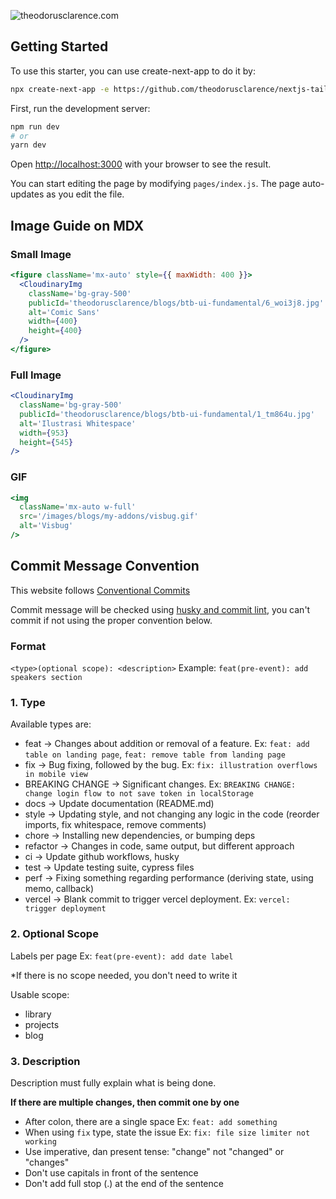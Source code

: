 ![theodorusclarence.com](https://socialify.git.ci/theodorusclarence/theodorusclarence.com/image?description=1&descriptionEditable=A%20personal%20website%20and%20a%20blog%20by%20Theodorus%20Clarence.%20Made%20using%20Next.js%2C%20Tailwind%20CSS%2C%20MDX%2C%20and%20FaunaDB.&font=Inter&logo=https%3A%2F%2Ftheodorusclarence.com%2Ffavicon%2Flarge-og.jpg&owner=1&pattern=Charlie%20Brown&stargazers=1&theme=Dark)

## Getting Started

To use this starter, you can use create-next-app to do it by:
```bash
npx create-next-app -e https://github.com/theodorusclarence/nextjs-tailwind-starter project-name
```

First, run the development server:

```bash
npm run dev
# or
yarn dev
```

Open [http://localhost:3000](http://localhost:3000) with your browser to see the result.

You can start editing the page by modifying `pages/index.js`. The page auto-updates as you edit the file.

## Image Guide on MDX

### Small Image
```jsx
<figure className='mx-auto' style={{ maxWidth: 400 }}>
  <CloudinaryImg
    className='bg-gray-500'
    publicId='theodorusclarence/blogs/btb-ui-fundamental/6_woi3j8.jpg'
    alt='Comic Sans'
    width={400}
    height={400}
  />
</figure>
```

### Full Image
```jsx
<CloudinaryImg
  className='bg-gray-500'
  publicId='theodorusclarence/blogs/btb-ui-fundamental/1_tm864u.jpg'
  alt='Ilustrasi Whitespace'
  width={953}
  height={545}
/>
```

### GIF
```jsx
<img
  className='mx-auto w-full'
  src='/images/blogs/my-addons/visbug.gif'
  alt='Visbug'
/>
```

## Commit Message Convention

This website follows [Conventional Commits](https://www.conventionalcommits.org/en/v1.0.0/)

Commit message will be checked using [husky and commit lint](https://theodorusclarence.com/library/husky-commitlint-prettier), you can't commit if not using the proper convention below.

### Format

`<type>(optional scope): <description>`
Example: `feat(pre-event): add speakers section`

### 1. Type

Available types are:

- feat → Changes about addition or removal of a feature. Ex: `feat: add table on landing page`, `feat: remove table from landing page`
- fix → Bug fixing, followed by the bug. Ex: `fix: illustration overflows in mobile view`
- BREAKING CHANGE → Significant changes. Ex: `BREAKING CHANGE: change login flow to not save token in localStorage`
- docs → Update documentation (README.md)
- style → Updating style, and not changing any logic in the code (reorder imports, fix whitespace, remove comments)
- chore → Installing new dependencies, or bumping deps
- refactor → Changes in code, same output, but different approach
- ci → Update github workflows, husky
- test → Update testing suite, cypress files
- perf → Fixing something regarding performance (deriving state, using memo, callback)
- vercel → Blank commit to trigger vercel deployment. Ex: `vercel: trigger deployment`

### 2. Optional Scope

Labels per page Ex: `feat(pre-event): add date label`

\*If there is no scope needed, you don't need to write it

Usable scope:

- library
- projects
- blog

### 3. Description

Description must fully explain what is being done.

**If there are multiple changes, then commit one by one**

- After colon, there are a single space Ex: `feat: add something`
- When using `fix` type, state the issue Ex: `fix: file size limiter not working`
- Use imperative, dan present tense: "change" not "changed" or "changes"
- Don't use capitals in front of the sentence
- Don't add full stop (.) at the end of the sentence

